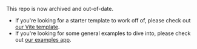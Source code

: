 This repo is now archived and out-of-date.

- If you're looking for a starter template to work off of, please check out [our Vite template](https://github.com/tldraw/vite-template).
- If you're looking for some general examples to dive into, please check out [our examples app](https://examples.tldraw.com/).
